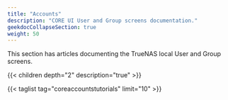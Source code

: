 ```yaml
---
title: "Accounts"
description: "CORE UI User and Group screens documentation."
geekdocCollapseSection: true
weight: 50
---
```


This section has articles documenting the TrueNAS local User and Group screens.

{{< children depth="2" description="true" >}}

{{< taglist tag="coreaccountstutorials" limit="10" >}}
